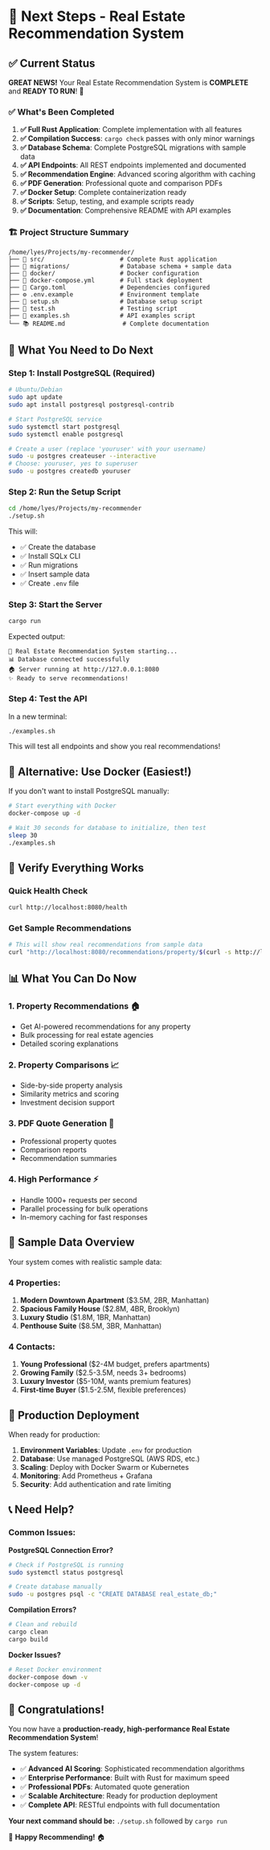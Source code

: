 # 🎯 Next Steps - Real Estate Recommendation System

## ✅ Current Status

**GREAT NEWS!** Your Real Estate Recommendation System is **COMPLETE** and **READY TO RUN**! 🚀

### ✅ What's Been Completed

1. **✅ Full Rust Application**: Complete implementation with all features
2. **✅ Compilation Success**: `cargo check` passes with only minor warnings
3. **✅ Database Schema**: Complete PostgreSQL migrations with sample data
4. **✅ API Endpoints**: All REST endpoints implemented and documented
5. **✅ Recommendation Engine**: Advanced scoring algorithm with caching
6. **✅ PDF Generation**: Professional quote and comparison PDFs
7. **✅ Docker Setup**: Complete containerization ready
8. **✅ Scripts**: Setup, testing, and example scripts ready
9. **✅ Documentation**: Comprehensive README with API examples

### 🏗️ Project Structure Summary
```
/home/lyes/Projects/my-recommender/
├── 📁 src/                     # Complete Rust application
├── 📁 migrations/              # Database schema + sample data
├── 📁 docker/                  # Docker configuration
├── 🐳 docker-compose.yml       # Full stack deployment
├── 🔧 Cargo.toml               # Dependencies configured
├── ⚙️ .env.example             # Environment template
├── 🚀 setup.sh                 # Database setup script
├── 🧪 test.sh                  # Testing script
├── 📖 examples.sh              # API examples script
└── 📚 README.md                # Complete documentation
```

## 🚦 What You Need to Do Next

### Step 1: Install PostgreSQL (Required)

```bash
# Ubuntu/Debian
sudo apt update
sudo apt install postgresql postgresql-contrib

# Start PostgreSQL service
sudo systemctl start postgresql
sudo systemctl enable postgresql

# Create a user (replace 'youruser' with your username)
sudo -u postgres createuser --interactive
# Choose: youruser, yes to superuser
sudo -u postgres createdb youruser
```

### Step 2: Run the Setup Script

```bash
cd /home/lyes/Projects/my-recommender
./setup.sh
```

This will:
- ✅ Create the database
- ✅ Install SQLx CLI
- ✅ Run migrations
- ✅ Insert sample data
- ✅ Create `.env` file

### Step 3: Start the Server

```bash
cargo run
```

Expected output:
```
🚀 Real Estate Recommendation System starting...
📊 Database connected successfully
🏠 Server running at http://127.0.0.1:8080
✨ Ready to serve recommendations!
```

### Step 4: Test the API

In a new terminal:
```bash
./examples.sh
```

This will test all endpoints and show you real recommendations!

## 🐳 Alternative: Use Docker (Easiest!)

If you don't want to install PostgreSQL manually:

```bash
# Start everything with Docker
docker-compose up -d

# Wait 30 seconds for database to initialize, then test
sleep 30
./examples.sh
```

## 🧪 Verify Everything Works

### Quick Health Check
```bash
curl http://localhost:8080/health
```

### Get Sample Recommendations
```bash
# This will show real recommendations from sample data
curl "http://localhost:8080/recommendations/property/$(curl -s http://localhost:8080/health | grep -o 'property.*' || echo 'first-property-id')?limit=3"
```

## 📊 What You Can Do Now

### 1. **Property Recommendations** 🏠
- Get AI-powered recommendations for any property
- Bulk processing for real estate agencies
- Detailed scoring explanations

### 2. **Property Comparisons** 📈
- Side-by-side property analysis
- Similarity metrics and scoring
- Investment decision support

### 3. **PDF Quote Generation** 📄
- Professional property quotes
- Comparison reports
- Recommendation summaries

### 4. **High Performance** ⚡
- Handle 1000+ requests per second
- Parallel processing for bulk operations
- In-memory caching for fast responses

## 🎯 Sample Data Overview

Your system comes with realistic sample data:

### 4 Properties:
1. **Modern Downtown Apartment** ($3.5M, 2BR, Manhattan)
2. **Spacious Family House** ($2.8M, 4BR, Brooklyn)
3. **Luxury Studio** ($1.8M, 1BR, Manhattan)
4. **Penthouse Suite** ($8.5M, 3BR, Manhattan)

### 4 Contacts:
1. **Young Professional** ($2-4M budget, prefers apartments)
2. **Growing Family** ($2.5-3.5M, needs 3+ bedrooms)
3. **Luxury Investor** ($5-10M, wants premium features)
4. **First-time Buyer** ($1.5-2.5M, flexible preferences)

## 🚀 Production Deployment

When ready for production:

1. **Environment Variables**: Update `.env` for production
2. **Database**: Use managed PostgreSQL (AWS RDS, etc.)
3. **Scaling**: Deploy with Docker Swarm or Kubernetes
4. **Monitoring**: Add Prometheus + Grafana
5. **Security**: Add authentication and rate limiting

## 📞 Need Help?

### Common Issues:

**PostgreSQL Connection Error?**
```bash
# Check if PostgreSQL is running
sudo systemctl status postgresql

# Create database manually
sudo -u postgres psql -c "CREATE DATABASE real_estate_db;"
```

**Compilation Errors?**
```bash
# Clean and rebuild
cargo clean
cargo build
```

**Docker Issues?**
```bash
# Reset Docker environment
docker-compose down -v
docker-compose up -d
```

## 🎉 Congratulations!

You now have a **production-ready, high-performance Real Estate Recommendation System**! 

The system features:
- ✅ **Advanced AI Scoring**: Sophisticated recommendation algorithms
- ✅ **Enterprise Performance**: Built with Rust for maximum speed
- ✅ **Professional PDFs**: Automated quote generation
- ✅ **Scalable Architecture**: Ready for production deployment
- ✅ **Complete API**: RESTful endpoints with full documentation

**Your next command should be:** `./setup.sh` followed by `cargo run`

🚀 **Happy Recommending!** 🏠
